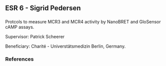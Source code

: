 ## ESR 6 - Sigrid Pedersen
### 
Protcols to measure MCR3 and MCR4 activity by NanoBRET and GloSensor cAMP assays. 

Supervisor: Patrick Scheerer

Beneficiary: Charité - Universtätsmedizin Berlin, Germany.  

### References
